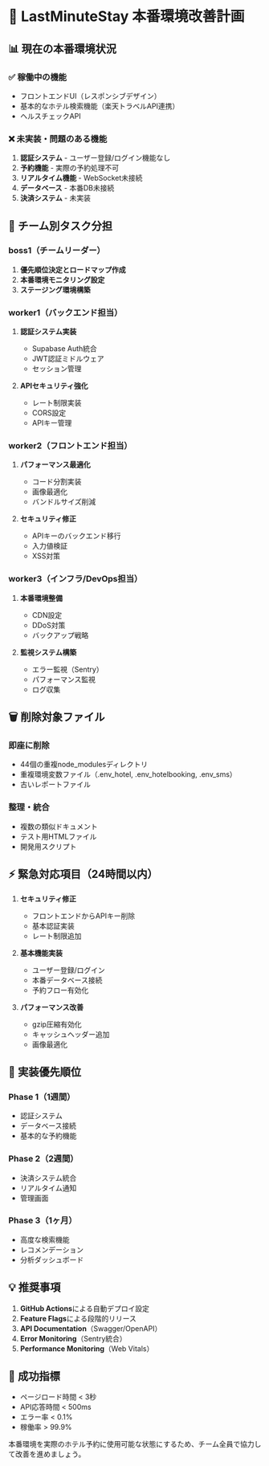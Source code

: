 # 🚀 LastMinuteStay 本番環境改善計画

## 📊 現在の本番環境状況

### ✅ 稼働中の機能
- フロントエンドUI（レスポンシブデザイン）
- 基本的なホテル検索機能（楽天トラベルAPI連携）
- ヘルスチェックAPI

### ❌ 未実装・問題のある機能
1. **認証システム** - ユーザー登録/ログイン機能なし
2. **予約機能** - 実際の予約処理不可
3. **リアルタイム機能** - WebSocket未接続
4. **データベース** - 本番DB未接続
5. **決済システム** - 未実装

## 🎯 チーム別タスク分担

### boss1（チームリーダー）
1. **優先順位決定とロードマップ作成**
2. **本番環境モニタリング設定**
3. **ステージング環境構築**

### worker1（バックエンド担当）
1. **認証システム実装**
   - Supabase Auth統合
   - JWT認証ミドルウェア
   - セッション管理

2. **APIセキュリティ強化**
   - レート制限実装
   - CORS設定
   - APIキー管理

### worker2（フロントエンド担当）
1. **パフォーマンス最適化**
   - コード分割実装
   - 画像最適化
   - バンドルサイズ削減

2. **セキュリティ修正**
   - APIキーのバックエンド移行
   - 入力値検証
   - XSS対策

### worker3（インフラ/DevOps担当）
1. **本番環境整備**
   - CDN設定
   - DDoS対策
   - バックアップ戦略

2. **監視システム構築**
   - エラー監視（Sentry）
   - パフォーマンス監視
   - ログ収集

## 🗑️ 削除対象ファイル

### 即座に削除
- 44個の重複node_modulesディレクトリ
- 重複環境変数ファイル（.env_hotel, .env_hotelbooking, .env_sms）
- 古いレポートファイル

### 整理・統合
- 複数の類似ドキュメント
- テスト用HTMLファイル
- 開発用スクリプト

## ⚡ 緊急対応項目（24時間以内）

1. **セキュリティ修正**
   - フロントエンドからAPIキー削除
   - 基本認証実装
   - レート制限追加

2. **基本機能実装**
   - ユーザー登録/ログイン
   - 本番データベース接続
   - 予約フロー有効化

3. **パフォーマンス改善**
   - gzip圧縮有効化
   - キャッシュヘッダー追加
   - 画像最適化

## 📝 実装優先順位

### Phase 1（1週間）
- 認証システム
- データベース接続
- 基本的な予約機能

### Phase 2（2週間）
- 決済システム統合
- リアルタイム通知
- 管理画面

### Phase 3（1ヶ月）
- 高度な検索機能
- レコメンデーション
- 分析ダッシュボード

## 💡 推奨事項

1. **GitHub Actions**による自動デプロイ設定
2. **Feature Flags**による段階的リリース
3. **API Documentation**（Swagger/OpenAPI）
4. **Error Monitoring**（Sentry統合）
5. **Performance Monitoring**（Web Vitals）

## 🎯 成功指標

- ページロード時間 < 3秒
- API応答時間 < 500ms
- エラー率 < 0.1%
- 稼働率 > 99.9%

本番環境を実際のホテル予約に使用可能な状態にするため、チーム全員で協力して改善を進めましょう。